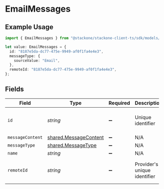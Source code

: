 # EmailMessages

## Example Usage

```typescript
import { EmailMessages } from "@stackone/stackone-client-ts/sdk/models/shared";

let value: EmailMessages = {
  id: "8187e5da-dc77-475e-9949-af0f1fa4e4e3",
  messageType: {
    sourceValue: "Email",
  },
  remoteId: "8187e5da-dc77-475e-9949-af0f1fa4e4e3",
};
```

## Fields

| Field                                                                 | Type                                                                  | Required                                                              | Description                                                           | Example                                                               |
| --------------------------------------------------------------------- | --------------------------------------------------------------------- | --------------------------------------------------------------------- | --------------------------------------------------------------------- | --------------------------------------------------------------------- |
| `id`                                                                  | *string*                                                              | :heavy_minus_sign:                                                    | Unique identifier                                                     | 8187e5da-dc77-475e-9949-af0f1fa4e4e3                                  |
| `messageContent`                                                      | [shared.MessageContent](../../../sdk/models/shared/messagecontent.md) | :heavy_minus_sign:                                                    | N/A                                                                   |                                                                       |
| `messageType`                                                         | [shared.MessageType](../../../sdk/models/shared/messagetype.md)       | :heavy_minus_sign:                                                    | N/A                                                                   |                                                                       |
| `name`                                                                | *string*                                                              | :heavy_minus_sign:                                                    | N/A                                                                   |                                                                       |
| `remoteId`                                                            | *string*                                                              | :heavy_minus_sign:                                                    | Provider's unique identifier                                          | 8187e5da-dc77-475e-9949-af0f1fa4e4e3                                  |